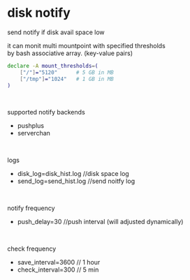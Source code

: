disk notify
===========


send notify if disk avail space low

it can monit multi mountpoint with specified thresholds  
by bash associative array. (key-value pairs)

```sh
declare -A mount_thresholds=(
    ["/"]="5120"      # 5 GB in MB
    ["/tmp"]="1024"   # 1 GB in MB
)
```

<br>

supported notify backends
- pushplus
- serverchan

<br>

logs
- disk_log=disk_hist.log   //disk space log
- send_log=send_hist.log   //send noitfy log

<br>

notify frequency
- push_delay=30 //push interval (will adjusted dynamically)

<br>

check frequency
- save_interval=3600  // 1 hour
- check_interval=300  // 5 min

